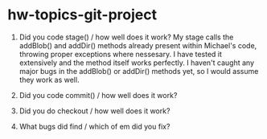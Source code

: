 # hw-topics-git-project

1.  Did you code stage() / how well does it work?
My stage calls the addBlob() and addDir() methods already present within Michael's code, throwing proper exceptions where nessesary. I have tested it extensively and the method itself works perfectly. I haven't caught any major bugs in the addBlob() or addDir() methods yet, so I would assume they work as well.

2.  Did you code commit() / how well does it work?


3. Did you do checkout / how well does it work?
4. What bugs did find / which of em did you fix?